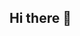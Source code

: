 ## Hi there 👋

<!--
**FarshadAlimohammadi/FarshadAlimohammadi** is a ✨ _special_ ✨ repository because its `README.md` (this file) appears on your GitHub profile.

Here are some ideas to get you started:
- 👋 Hi, I'm @FarshadAlimohammadi
- 🔭 I’m currently learning and working on detecting vulnerable code
- 👯 I’m looking to collaborate on back-end web application
- 📫 How to reach me: farshadalimohammadi17@gmail.com
-->
